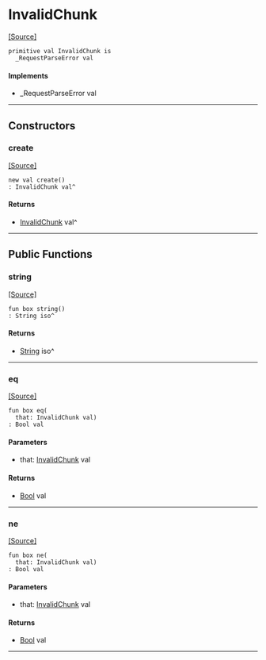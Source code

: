 # InvalidChunk
<span class="source-link">[[Source]](src/http_server/request_parser.md#L22)</span>
```pony
primitive val InvalidChunk is
  _RequestParseError val
```

#### Implements

* _RequestParseError val

---

## Constructors

### create
<span class="source-link">[[Source]](src/http_server/request_parser.md#L22)</span>


```pony
new val create()
: InvalidChunk val^
```

#### Returns

* [InvalidChunk](http_server-InvalidChunk.md) val^

---

## Public Functions

### string
<span class="source-link">[[Source]](src/http_server/request_parser.md#L23)</span>


```pony
fun box string()
: String iso^
```

#### Returns

* [String](builtin-String.md) iso^

---

### eq
<span class="source-link">[[Source]](src/http_server/request_parser.md#L23)</span>


```pony
fun box eq(
  that: InvalidChunk val)
: Bool val
```
#### Parameters

*   that: [InvalidChunk](http_server-InvalidChunk.md) val

#### Returns

* [Bool](builtin-Bool.md) val

---

### ne
<span class="source-link">[[Source]](src/http_server/request_parser.md#L23)</span>


```pony
fun box ne(
  that: InvalidChunk val)
: Bool val
```
#### Parameters

*   that: [InvalidChunk](http_server-InvalidChunk.md) val

#### Returns

* [Bool](builtin-Bool.md) val

---

